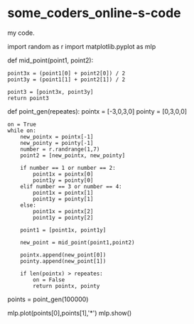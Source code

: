 # some_coders_online-s-code
my code. 

import random as r
import matplotlib.pyplot as mlp

def mid_point(point1, point2):

    point3x = (point1[0] + point2[0]) / 2
    point3y = (point1[1] + point2[1]) / 2

    point3 = [point3x, point3y]
    return point3

def point_gen(repeates):
    pointx = [-3,0,3,0]
    pointy = [0,3,0,0]

    on = True
    while on:
        new_pointx = pointx[-1]
        new_pointy = pointy[-1]
        number = r.randrange(1,7)
        point2 = [new_pointx, new_pointy]

        if number == 1 or number == 2:
            point1x = pointx[0]
            point1y = pointy[0]
        elif number == 3 or number == 4:
            point1x = pointx[1]
            point1y = pointy[1]
        else:
            point1x = pointx[2]
            point1y = pointy[2]

        point1 = [point1x, point1y]

        new_point = mid_point(point1,point2)

        pointx.append(new_point[0])
        pointy.append(new_point[1])

        if len(pointx) > repeates:
            on = False
            return pointx, pointy

points = point_gen(100000)

mlp.plot(points[0],points[1],'*')
mlp.show()

